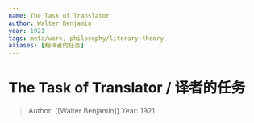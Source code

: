 ```yaml
---
name: The Task of Translator
author: Walter Benjamin
year: 1921
tags: meta/work, philosophy/literary-theory
aliases: [翻译者的任务]
---
```


# The Task of Translator / 译者的任务
> Author: [[Walter Benjamin]]
> Year: 1921